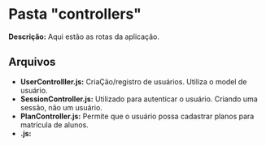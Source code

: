 # Pasta "controllers"

**Descrição:** Aqui estão as rotas da aplicação.  

## Arquivos

* **UserControlller.js:** CriaÇão/registro de usuários. Utiliza o model de usuário.
* **SessionController.js:** Utilizado para autenticar o usuário. Criando uma sessão, não um usuário.
* **PlanController.js:** Permite que o usuário possa cadastrar planos para matrícula de alunos.
* **.js:** 